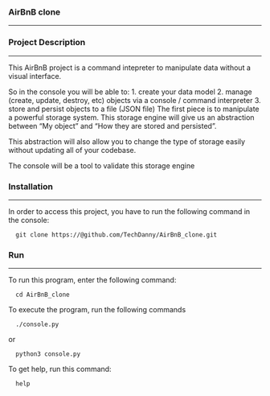 ### AirBnB clone
----------------------------------------------------------------------------------------------------
### Project Description
----------------------------------------------------------------------------------------------------
This AirBnB project is a command intepreter to manipulate data without a visual interface.

So in the console you will be able to:
	1. create your data model
	2. manage (create, update, destroy, etc) objects via a console / command interpreter
	3. store and persist objects to a file (JSON file)
The first piece is to manipulate a powerful storage system. This storage engine will give us an abstraction between “My object” and “How they are stored and persisted”.

This abstraction will also allow you to change the type of storage easily without updating all of your codebase.

The console will be a tool to validate this storage engine

### Installation
---------------------------------------------------------------------------------------------------
In order to access this project, you have to run the following command in the console:

```shell
  git clone https://@github.com/TechDanny/AirBnB_clone.git
```

### Run
----------------------------------------------------------------------------------------------------
To run this program, enter the following command:

```shell
  cd AirBnB_clone
```

To execute the program, run the following commands

```shell
  ./console.py
```
or

```shell
  python3 console.py
```

To get help, run this command:

```shell
  help
```

